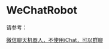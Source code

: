 # WeChatRobot
请参考：

[微信聊天机器人，不使用iChat，可以群聊](https://blog.csdn.net/xixiangdai/article/details/125506510?csdn_share_tail=%7B%22type%22%3A%22blog%22%2C%22rType%22%3A%22article%22%2C%22rId%22%3A%22125506510%22%2C%22source%22%3A%22xixiangdai%22%7D&ctrtid=g1n1n)
